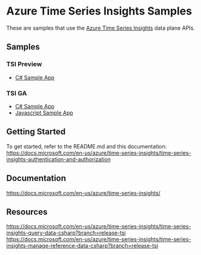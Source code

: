 # Azure Time Series Insights Samples
These are samples that use the [Azure Time Series Insights](https://azure.com/tsi) data plane APIs.

## Samples

### TSI Preview
* [C# Sample App](csharp-tsi-preview-sample)

### TSI GA
* [C# Sample App](csharp-tsi-ga-sample)
* [Javascript Sample App](javascript-tsi-ga-sample)


## Getting Started
To get started, refer to the README.md and this documentation: https://docs.microsoft.com/en-us/azure/time-series-insights/time-series-insights-authentication-and-authorization

## Documentation

https://docs.microsoft.com/en-us/azure/time-series-insights/

## Resources

https://docs.microsoft.com/en-us/azure/time-series-insights/time-series-insights-query-data-csharp?branch=release-tsi
https://docs.microsoft.com/en-us/azure/time-series-insights/time-series-insights-manage-reference-data-csharp?branch=release-tsi

